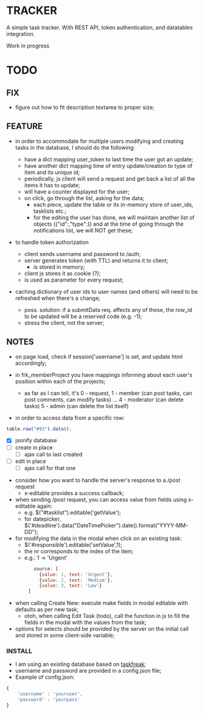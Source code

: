 # TRACKER

A simple task tracker. With REST API, token authentication, and datatables integration.

Work in progress

# TODO

## FIX

- figure out how to fit description textarea to proper size;

## FEATURE

- in order to accommodate for multiple users modifying and creating tasks in the database, I should do the following:
  - have a dict mapping user_token to last time the user got an update;
  - have another dict mapping time of entry update/creation to type of item and its unique id;
  - periodically, js client will send a request and get back a list of all the items it has to update;
  - will have a counter displayed for the user;
  - on click, go through the list, asking for the data;
    - each piece, update the table or its in-memory store of user_ids, tasklists etc.;
	- for the editing the user has done, we will maintain another list of objects ({"id":<id>,"type":<type>}) and at the time of going through the notifications list, we will NOT get these;

- to handle token authorization
    - client sends username and password to /auth;
    - server generates token (with TTL) and returns it to client;
        - is stored in memory;
    - client js stores it as cookie (?);
    - is used as parameter for every request;
    
- caching dictionary of user ids to user names (and others) will need to be refreshed when there's a change;
  - poss. solution: if a submitData req. affects any of these, the row_id to be updated will be a reserved code (e.g. -1);
  - stress the client, not the server;

## NOTES
- on page load, check if session['username'] is set, and update html accordingly;

- in frk_memberProject you have mappings informing about each user's position within each of the projects;
    - as far as I can tell, it's 0 - request, 
    1 - member (can post tasks, can post comments, can modify tasks)
    ...
    4 - moderator (can delete tasks)
    5 - admin (can delete the list itself)

- in order to access data from a specific row:
```javascript
table.row("#93").data();
```
- [x] jsonify database
- [ ] create in place
  - [ ] ajax call to last created
- [ ] edit in place
  - [ ] ajax call for that one

- consider how you want to handle the server's response to a /post request
  - x-editable provides a success callback;
- when sending /post request, you can access value from fields using x-editable again:
  - e.g. $("#tasklist").editable('getValue');
  - for datepicker, $('#deadline').data("DateTimePicker").date().format("YYYY-MM-DD");
- for modifying the data in the modal when click on an existing task:
  -  $('#responsible').editable('setValue',1);
  - the nr corresponds to the index of the item;
  - e.g.: 1 -> 'Urgent'
```javascript
          source: [
            {value: 1, text: 'Urgent'},
            {value: 2, text: 'Medium'},
            {value: 3, text: 'Low'}
        ]
```

- when calling Create New: execute make fields in modal editable with defaults as per new task;
    - otoh, when calling Edit Task (todo), call the function in js to fill the fields in the modal with the values from the task;
- options for selects should be provided by the server on the initial call and stored in some client-side variable; 
  
### INSTALL

- I am using an existing database based on [taskfreak](http://www.taskfreak.com/);
- username and password are provided in a config.json file;
- Example of config.json:
```javascript
{
    'username' : 'youruser',
    'password' : 'yourpass'
}
```

